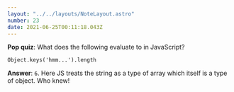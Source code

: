 ```yaml
---
layout: "../../layouts/NoteLayout.astro"
number: 23
date: 2021-06-25T00:11:18.043Z
---
```


**Pop quiz**: What does the following evaluate to in JavaScript?

```
Object.keys('hmm...').length
```

**Answer**: `6`. Here JS treats the string as a type of array which itself is a type of object. Who knew!